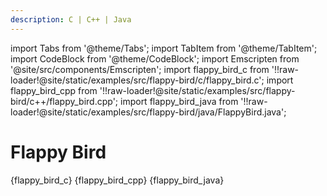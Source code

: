 ```yaml
---
description: C | C++ | Java
---
```


import Tabs from '@theme/Tabs';
import TabItem from '@theme/TabItem';
import CodeBlock from '@theme/CodeBlock';
import Emscripten from '@site/src/components/Emscripten';
import flappy_bird_c from '!!raw-loader!@site/static/examples/src/flappy-bird/c/flappy_bird.c';
import flappy_bird_cpp from '!!raw-loader!@site/static/examples/src/flappy-bird/c++/flappy_bird.cpp';
import flappy_bird_java from '!!raw-loader!@site/static/examples/src/flappy-bird/java/FlappyBird.java';

# Flappy Bird

<Emscripten src="/examples/flappy-bird.html" />

<Tabs groupId="lang">
<TabItem value="c" label="C">
<CodeBlock language="c" title="flappy_bird.c">{flappy_bird_c}</CodeBlock>
</TabItem>
<TabItem value="cpp" label="C++">
<CodeBlock language="cpp" title="flappy_bird.cpp">{flappy_bird_cpp}</CodeBlock>
</TabItem>
<TabItem value="java" label="Java">
<CodeBlock language="java" title="FlappyBird.java">{flappy_bird_java}</CodeBlock>
</TabItem>
</Tabs>